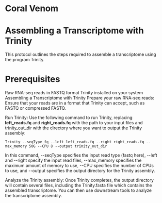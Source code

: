 # Coral Venom

# Assembling a Transcriptome with Trinity
This protocol outlines the steps required to assemble a transcriptome using the program Trinity.

# Prerequisites
Raw RNA-seq reads in FASTQ format
Trinity installed on your system
Assembling a Transcriptome with Trinity
Prepare your raw RNA-seq reads: Ensure that your reads are in a format that Trinity can accept, such as FASTQ or compressed FASTQ.

Run Trinity: Use the following command to run Trinity, replacing **left_reads.fq** and **right_reads.fq** with the path to your input files and trinity_out_dir with the directory where you want to output the Trinity assembly:

`
Trinity --seqType fq --left left_reads.fq --right right_reads.fq --max_memory 50G --CPU 8 --output trinity_out_dir
` 

In this command, --seqType specifies the input read type (fastq here), --left and --right specify the input read files, --max_memory specifies the maximum amount of memory to use, --CPU specifies the number of CPUs to use, and --output specifies the output directory for the Trinity assembly.

Analyze the Trinity assembly: Once Trinity completes, the output directory will contain several files, including the Trinity.fasta file which contains the assembled transcriptome. You can then use downstream tools to analyze the transcriptome assembly.